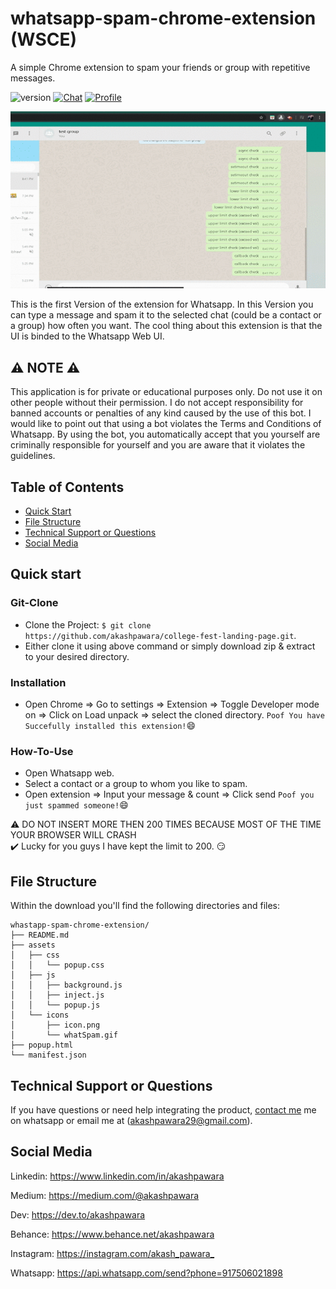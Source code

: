# whatsapp-spam-chrome-extension (WSCE)
A simple Chrome extension to spam your friends or group with repetitive messages.

![version](https://img.shields.io/badge/version-1.0.0-blue.svg) [![Chat](https://img.shields.io/badge/chat-on%20discord-7289da.svg)](https://discordapp.com/users/228556195689005059) [![Profile](https://img.shields.io/badge/Linkedin-akashpawara-blue)](https://www.linkedin.com/in/akashpawara)
 
![Product Gif](assets/icons/whatSpam.gif) 

This is the first Version of the extension for Whatsapp. In this Version you can type a message and spam it to the selected chat (could be a contact or a group) how often you want. The cool thing about this extension is that the UI is binded to the Whatsapp Web UI.

## :warning: NOTE :warning:
This application is for private or educational purposes only. Do not use it on other people without their permission. I do not accept responsibility for banned accounts or penalties of any kind caused by the use of this bot. I would like to point out that using a bot violates the Terms and Conditions of Whatsapp. By using the bot, you automatically accept that you yourself are criminally responsible for yourself and you are aware that it violates the guidelines.

## Table of Contents

* [Quick Start](#quick-start)
* [File Structure](#file-structure)
* [Technical Support or Questions](#technical-support-or-questions)
* [Social Media](#social-media)

## Quick start
### Git-Clone
- Clone the Project: `$ git clone https://github.com/akashpawara/college-fest-landing-page.git`.
- Either clone it using above command or simply download zip & extract to your desired directory.
### Installation
- Open Chrome => Go to settings => Extension => Toggle Developer mode on => Click on Load unpack => select the cloned directory.
`Poof You have Succefully installed this extension!`:smile:
### How-To-Use
- Open Whatsapp web.
- Select a contact or a group to whom you like to spam.
- Open extension => Input your message & count => Click send
`Poof you just spammed someone!`:smile:

:warning: DO NOT INSERT MORE THEN 200 TIMES BECAUSE MOST OF THE TIME YOUR BROWSER WILL CRASH  
:heavy_check_mark: Lucky for you guys I have kept the limit to 200. :smirk:

## File Structure
Within the download you'll find the following directories and files:

```
whastapp-spam-chrome-extension/
├── README.md
├── assets
│   ├── css
│   │   └── popup.css
│   ├── js
│   │   ├── background.js
│   │   ├── inject.js
│   │   └── popup.js
│   └── icons
│       ├── icon.png
│       └── whatSpam.gif
├── popup.html
└── manifest.json

```

## Technical Support or Questions

If you have questions or need help integrating the product, [contact me](https://api.whatsapp.com/send?phone=917506021898) me on whatsapp or email me at (akashpawara29@gmail.com).



## Social Media

Linkedin: <https://www.linkedin.com/in/akashpawara>

Medium: <https://medium.com/@akashpawara>

Dev: <https://dev.to/akashpawara>

Behance: <https://www.behance.net/akashpawara>

Instagram: <https://instagram.com/akash_pawara_>

Whatsapp: <https://api.whatsapp.com/send?phone=917506021898>